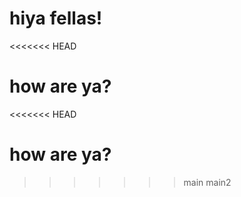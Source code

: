 # hiya fellas!
<<<<<<< HEAD

how are ya?
=======
<<<<<<< HEAD

how are ya?
=======
>>>>>>> main
>>>>>>> main2
